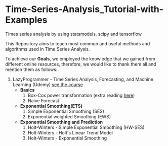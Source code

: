 # Time-Series-Analysis_Tutorial-with-Examples
Times series analysis by using statsmodels, scipy and tensorflow

This Repository aims to teach most common and useful methods and algorithms used in Time Series Analysis.


To achieve our **Goals**, we employed the knowledge that we gained from different online resources, therefore, we would like to thank them all and mention them as follows:
1. LazyProgrammer - Time Series Analysis, Forecasting, and Machine Learning (Udemy) [see the course](https://www.udemy.com/share/104I9M3@hh4fQRKXj2j5JhjmQwdnTHJIPmTzd2JGLjX-sm8bRWolmpJLpFW62EDA7C-dXkWx/)
    - **Basics**
        1. Box-Cox power transformation (extra reading [here](https://arxiv.org/ftp/arxiv/papers/1401/1401.3812.pdf))
        2. Naive Forecast
    - **Exponential Smoothing(ETS)**
        1. Simple Exponential Smoothing (SES)
        2. Exponential weighted Smoothing (EWS)
    - **Exponential Smoothing and Prediction**
        1. Holt-Winters - Simple Exponential Smoothing (HW-SES)
        2. Holt-Winters - Holt's Linear Trend Model
        3. Holt-Winters - Exponential Smoothing 
